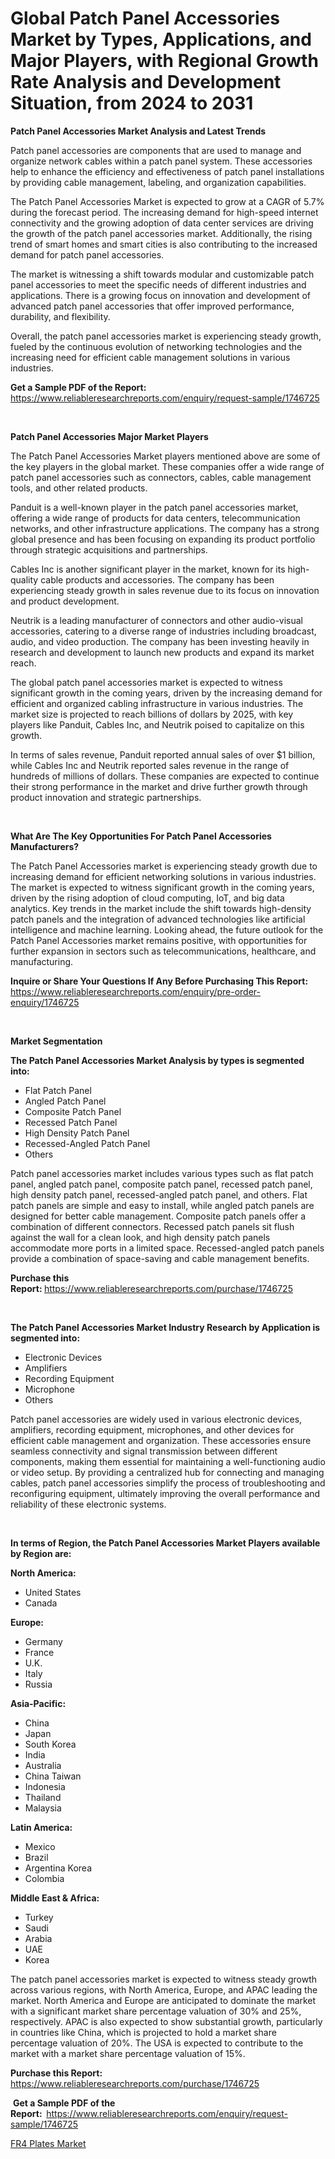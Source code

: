 <p><h1>Global Patch Panel Accessories Market by Types, Applications, and Major Players, with Regional Growth Rate Analysis and Development Situation, from 2024 to 2031</h1></p><p><strong>Patch Panel Accessories Market Analysis and Latest Trends</strong></p>
<p><p>Patch panel accessories are components that are used to manage and organize network cables within a patch panel system. These accessories help to enhance the efficiency and effectiveness of patch panel installations by providing cable management, labeling, and organization capabilities.</p><p>The Patch Panel Accessories Market is expected to grow at a CAGR of 5.7% during the forecast period. The increasing demand for high-speed internet connectivity and the growing adoption of data center services are driving the growth of the patch panel accessories market. Additionally, the rising trend of smart homes and smart cities is also contributing to the increased demand for patch panel accessories.</p><p>The market is witnessing a shift towards modular and customizable patch panel accessories to meet the specific needs of different industries and applications. There is a growing focus on innovation and development of advanced patch panel accessories that offer improved performance, durability, and flexibility.</p><p>Overall, the patch panel accessories market is experiencing steady growth, fueled by the continuous evolution of networking technologies and the increasing need for efficient cable management solutions in various industries.</p></p>
<p><strong>Get a Sample PDF of the Report:&nbsp;</strong> <a href="https://www.reliableresearchreports.com/enquiry/request-sample/1746725">https://www.reliableresearchreports.com/enquiry/request-sample/1746725</a></p>
<p>&nbsp;</p>
<p><strong>Patch Panel Accessories Major Market Players</strong></p>
<p><p>The Patch Panel Accessories Market players mentioned above are some of the key players in the global market. These companies offer a wide range of patch panel accessories such as connectors, cables, cable management tools, and other related products.</p><p>Panduit is a well-known player in the patch panel accessories market, offering a wide range of products for data centers, telecommunication networks, and other infrastructure applications. The company has a strong global presence and has been focusing on expanding its product portfolio through strategic acquisitions and partnerships.</p><p>Cables Inc is another significant player in the market, known for its high-quality cable products and accessories. The company has been experiencing steady growth in sales revenue due to its focus on innovation and product development.</p><p>Neutrik is a leading manufacturer of connectors and other audio-visual accessories, catering to a diverse range of industries including broadcast, audio, and video production. The company has been investing heavily in research and development to launch new products and expand its market reach.</p><p>The global patch panel accessories market is expected to witness significant growth in the coming years, driven by the increasing demand for efficient and organized cabling infrastructure in various industries. The market size is projected to reach billions of dollars by 2025, with key players like Panduit, Cables Inc, and Neutrik poised to capitalize on this growth.</p><p>In terms of sales revenue, Panduit reported annual sales of over $1 billion, while Cables Inc and Neutrik reported sales revenue in the range of hundreds of millions of dollars. These companies are expected to continue their strong performance in the market and drive further growth through product innovation and strategic partnerships.</p></p>
<p>&nbsp;</p>
<p><strong>What Are The Key Opportunities For Patch Panel Accessories Manufacturers?</strong></p>
<p><p>The Patch Panel Accessories market is experiencing steady growth due to increasing demand for efficient networking solutions in various industries. The market is expected to witness significant growth in the coming years, driven by the rising adoption of cloud computing, IoT, and big data analytics. Key trends in the market include the shift towards high-density patch panels and the integration of advanced technologies like artificial intelligence and machine learning. Looking ahead, the future outlook for the Patch Panel Accessories market remains positive, with opportunities for further expansion in sectors such as telecommunications, healthcare, and manufacturing.</p></p>
<p><strong>Inquire or Share Your Questions If Any Before Purchasing This Report:</strong> <a href="https://www.reliableresearchreports.com/enquiry/pre-order-enquiry/1746725">https://www.reliableresearchreports.com/enquiry/pre-order-enquiry/1746725</a></p>
<p>&nbsp;</p>
<p><strong>Market Segmentation</strong></p>
<p><strong>The Patch Panel Accessories Market Analysis by types is segmented into:</strong></p>
<p><ul><li>Flat Patch Panel</li><li>Angled Patch Panel</li><li>Composite Patch Panel</li><li>Recessed Patch Panel</li><li>High Density Patch Panel</li><li>Recessed-Angled Patch Panel</li><li>Others</li></ul></p>
<p><p>Patch panel accessories market includes various types such as flat patch panel, angled patch panel, composite patch panel, recessed patch panel, high density patch panel, recessed-angled patch panel, and others. Flat patch panels are simple and easy to install, while angled patch panels are designed for better cable management. Composite patch panels offer a combination of different connectors. Recessed patch panels sit flush against the wall for a clean look, and high density patch panels accommodate more ports in a limited space. Recessed-angled patch panels provide a combination of space-saving and cable management benefits.</p></p>
<p><strong>Purchase this Report:&nbsp;</strong><a href="https://www.reliableresearchreports.com/purchase/1746725">https://www.reliableresearchreports.com/purchase/1746725</a></p>
<p>&nbsp;</p>
<p><strong>The Patch Panel Accessories Market Industry Research by Application is segmented into:</strong></p>
<p><ul><li>Electronic Devices</li><li>Amplifiers</li><li>Recording Equipment</li><li>Microphone</li><li>Others</li></ul></p>
<p><p>Patch panel accessories are widely used in various electronic devices, amplifiers, recording equipment, microphones, and other devices for efficient cable management and organization. These accessories ensure seamless connectivity and signal transmission between different components, making them essential for maintaining a well-functioning audio or video setup. By providing a centralized hub for connecting and managing cables, patch panel accessories simplify the process of troubleshooting and reconfiguring equipment, ultimately improving the overall performance and reliability of these electronic systems.</p></p>
<p>&nbsp;</p>
<p><strong>In terms of Region, the Patch Panel Accessories Market Players available by Region are:</strong></p>
<p>
    <p> <strong> North America: </strong>
        <ul>
            <li>United States</li>
            <li>Canada</li>
        </ul>
        </p> 
    <p> <strong> Europe: </strong>
        <ul>
            <li>Germany</li>
            <li>France</li>
            <li>U.K.</li>
            <li>Italy</li>
            <li>Russia</li>
        </ul>
        </p> 
    <p> <strong> Asia-Pacific: </strong>
        <ul>
            <li>China</li>
            <li>Japan</li>
            <li>South Korea</li>
            <li>India</li>
            <li>Australia</li>
            <li>China Taiwan</li>
            <li>Indonesia</li>
            <li>Thailand</li>
            <li>Malaysia</li>
        </ul>
        </p> 
    <p> <strong> Latin America: </strong>
        <ul>
            <li>Mexico</li>
            <li>Brazil</li>
            <li>Argentina Korea</li>
            <li>Colombia</li>
        </ul>
        </p> 
    <p> <strong> Middle East & Africa: </strong>
        <ul>
            <li>Turkey</li>
            <li>Saudi</li>
            <li>Arabia</li>
            <li>UAE</li>
            <li>Korea</li>
        </ul>
    </p>
    </p>
<p><p>The patch panel accessories market is expected to witness steady growth across various regions, with North America, Europe, and APAC leading the market. North America and Europe are anticipated to dominate the market with a significant market share percentage valuation of 30% and 25%, respectively. APAC is also expected to show substantial growth, particularly in countries like China, which is projected to hold a market share percentage valuation of 20%. The USA is expected to contribute to the market with a market share percentage valuation of 15%.</p></p>
<p><strong>Purchase this Report: </strong><a href="https://www.reliableresearchreports.com/purchase/1746725">https://www.reliableresearchreports.com/purchase/1746725</a></p>
<p>&nbsp;<strong>Get a Sample PDF of the Report:&nbsp;&nbsp;</strong><a href="https://www.reliableresearchreports.com/enquiry/request-sample/1746725">https://www.reliableresearchreports.com/enquiry/request-sample/1746725</a></p>
<p><strong></strong></p>
<p><p><a href="https://boundless-drawbridge-702.notion.site/FR4-Plates-Market-Size-Evaluating-its-Market-Trends-Growth-and-Projections-2024-2031-dda3d6b1639c451aa237adc123bf154e">FR4 Plates Market</a></p></p>